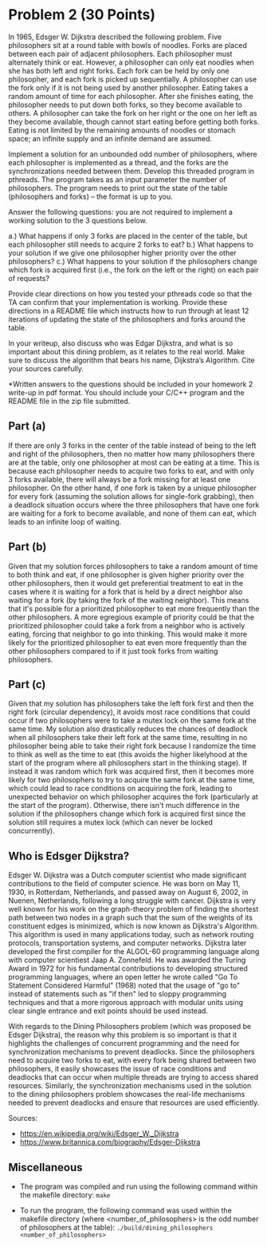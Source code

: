 # Problem 2 (30 Points)

In 1965, Edsger W. Dijkstra described the following problem. Five philosophers sit at a round table with bowls of noodles. Forks are placed between each pair of adjacent philosophers. Each philosopher must alternately think or eat. However, a philosopher can only eat noodles when she has both left and right forks. Each fork can be held by only one philosopher, and each fork is picked up sequentially. A philosopher can use the fork only if it is not being used by another philosopher. Eating takes a random amount of time for each philosopher. After she finishes eating, the philosopher needs to put down both forks, so they become available to others. A philosopher can take the fork on her right or the one on her left as they become available, though cannot start eating before getting both forks. Eating is not limited by the remaining amounts of noodles or stomach space; an infinite supply and an infinite demand are assumed. 

Implement a solution for an unbounded odd number of philosophers, where each philosopher is implemented as a thread, and the forks are the synchronizations needed between them. Develop this threaded program in pthreads. The program takes as an input parameter the number of philosophers. The program needs to print out the state of the table (philosophers and forks) – the format is up to you. 

Answer the following questions: you are not required to implement a working solution to the 3 questions below. 

a.) What happens if only 3 forks are placed in the center of the table, but each philosopher still needs to acquire 2 forks to eat?
b.) What happens to your solution if we give one philosopher higher priority over the other philosophers?
c.) What happens to your solution if the philosophers change which fork is acquired first (i.e., the fork on the left or the right) on each pair of requests? 

Provide clear directions on how you tested your pthreads code so that the TA can confirm that your implementation is working. Provide these directions in a README file which instructs how to run through at least 12 iterations of updating the state of the philosophers and forks around the table. 

In your writeup, also discuss who was Edgar Dijkstra, and what is so important about this dining problem, as it relates to the real world. Make sure to discuss the algorithm that bears his name, Dijkstra’s Algorithm. Cite your sources carefully. 

*Written answers to the questions should be included in your homework 2 write-up in pdf format. You should include your C/C++ program and the README file in the zip file submitted.


## Part (a)

If there are only 3 forks in the center of the table instead of being to the left and right of the philosophers, then no matter how many philosophers there are at the table, only one philosopher at most can be eating at a time. This is because each philosopher needs to acquire two forks to eat, and with only 3 forks available, there will always be a fork missing for at least one philosopher. On the other hand, if one fork is taken by a unique philosopher for every fork (assuming the solution allows for single-fork grabbing), then a deadlock situation occurs where the three philosophers that have one fork are waiting for a fork to become available, and none of them can eat, which leads to an infinite loop of waiting.

## Part (b)

Given that my solution forces philosophers to take a random amount of time to both think and eat, if one philosopher is given higher priority over the other philosophers, then it would get preferential treatment to eat in the cases where it is waiting for a fork that is held by a direct neighbor also waiting for a fork (by taking the fork of the waiting neighbor). This means that it's possible for a prioritized philosopher to eat more frequently than the other philosophers. A more egregious example of priority could be that the prioritized philosopher could take a fork from a neighbor who is actively eating, forcing that neighbor to go into thinking. This would make it more likely for the prioritized philosopher to eat even more frequently than the other philosophers compared to if it just took forks from waiting philosophers.

## Part (c)

Given that my solution has philosophers take the left fork first and then the right fork (circular dependency), it avoids most race conditions that could occur if two philosophers were to take a mutex lock on the same fork at the same time. My solution also drastically reduces the chances of deadlock when all philosophers take their left fork at the same time, resulting in no philosopher being able to take their right fork because I randomize the time to think as well as the time to eat (this avoids the higher likelyhood at the start of the program where all philosophers start in the thinking stage). If instead it was random which fork was acquired first, then it becomes more likely for two philosophers to try to acquire the same fork at the same time, which could lead to race conditions on acquiring the fork, leading to unexpected behavior on which philosopher acquires the fork (particularly at the start of the program). Otherwise, there isn't much difference in the solution if the philosophers change which fork is acquired first since the solution still requires a mutex lock (which can never be locked concurrently).

## Who is Edsger Dijkstra?

Edsger W. Dijkstra was a Dutch computer scientist who made significant contributions to the field of computer science. He was born on May 11, 1930, in Rotterdam, Netherlands, and passed away on August 6, 2002, in Nuenen, Netherlands, following a long struggle with cancer. Dijkstra is very well known for his work on the graph-theory problem of finding the shortest path between two nodes in a graph such that the sum of the weights of its constituent edges is minimized, which is now known as Dijkstra's Algorithm. This algorithm is used in many applications today, such as network routing protocols, transportation systems, and computer networks. Dijkstra later developed the first compiler for the ALGOL-60 programming language along with computer scientiest Jaap A. Zonnefeld. He was awarded the Turing Award in 1972 for his fundamental contributions to developing structured programming languages, where an open letter he wrote called "Go To Statement Considered Harmful" (1968) noted that the usage of "go to" instead of statements such as "if then" led to sloppy programming techniques and that a more rigorous approach with modular units using clear single entrance and exit points should be used instead.

With regards to the Dining Philosophers problem (which was proposed be Edsger Dijkstra), the reason why this problem is so important is that it highlights the challenges of concurrent programming and the need for synchronization mechanisms to prevent deadlocks. Since the philosophers need to acquire two forks to eat, with every fork being shared between two philosophers, it easily showcases the issue of race conditions and deadlocks that can occur when multiple threads are trying to access shared resources. Similarly, the synchronization mechanisms used in the solution to the dining philosophers problem showcases the real-life mechanisms needed to prevent deadlocks and ensure that resources are used efficiently.

Sources:
- https://en.wikipedia.org/wiki/Edsger_W._Dijkstra
- https://www.britannica.com/biography/Edsger-Dijkstra

## Miscellaneous
- The program was compiled and run using the following command within the makefile directory:
```make```

- To run the program, the following command was used within the makefile directory (where <number_of_philosophers> is the odd number of philosophers at the table):
```./build/dining_philosophers <number_of_philosophers>```